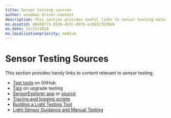 ```yaml
---
title: Sensor testing sources
author: windows-driver-content
description: This section provides useful links to sensor testing materials.
ms.assetid: d045b771-b536-457c-897b-ecb6517bf0a9
ms.date: 12/13/2018
ms.localizationpriority: medium
---
```


# Sensor Testing Sources

This section provides handy links to content relevant to sensor testing.

- [Test tools](https://github.com/Microsoft/busiotools/tree/master/sensors/Tools) on GitHub
- [Tips](https://techcommunity.microsoft.com/t5/Microsoft-Sensors-Blog/Sensors-Upgrade-Testing-Part-1/ba-p/297572) on upgrade testing
- [SensorExplorer app](https://aka.ms/sensorexplorer) or [source](https://github.com/Microsoft/busiotools/tree/master/sensors/Tools/SensorExplorer)
- [Tracing and logging scripts](https://github.com/Microsoft/busiotools/blob/master/sensors/tracing/README.md)
- [Building a Light Testing Tool](testing-MALT-building-a-light-testing-tool.md)
- [Light Sensor Guidance and Manual Testing](https://docs.microsoft.com/windows-hardware/design/whitepapers/integrating-ambient-light-sensors-with-computers-running-windows-10-creators-update)
